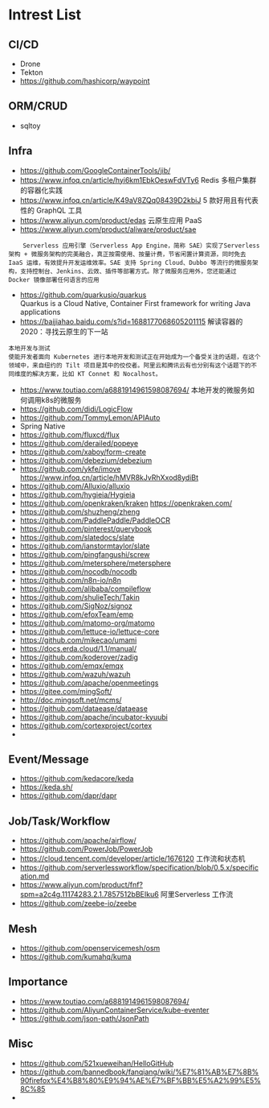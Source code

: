 # Intrest List
## CI/CD
- Drone
- Tekton
- https://github.com/hashicorp/waypoint

## ORM/CRUD
- sqltoy

## Infra
- https://github.com/GoogleContainerTools/jib/
- https://www.infoq.cn/article/hyi6km1EbkOeswFdVTy6 Redis 多租户集群的容器化实践
- https://www.infoq.cn/article/K49aV8ZQq08439D2kbiJ 5 款好用且有代表性的 GraphQL 工具
- https://www.aliyun.com/product/edas 云原生应用 PaaS
- https://www.aliyun.com/product/aliware/product/sae   
```
    Serverless 应用引擎（Serverless App Engine，简称 SAE）实现了Serverless 架构 + 微服务架构的完美融合，真正按需使用、按量计费，节省闲置计算资源，同时免去 IaaS 运维，有效提升开发运维效率。SAE 支持 Spring Cloud、Dubbo 等流行的微服务架构，支持控制台、Jenkins、云效、插件等部署方式。除了微服务应用外，您还能通过 Docker 镜像部署任何语言的应用
```
- https://github.com/quarkusio/quarkus   
    Quarkus is a Cloud Native, Container First framework for writing Java applications
- https://baijiahao.baidu.com/s?id=1688177068605201115 解读容器的 2020：寻找云原生的下一站
```
本地开发与测试
使能开发者面向 Kubernetes 进行本地开发和测试正在开始成为一个备受关注的话题，在这个领域中，来自纽约的 Tilt 项目是其中的佼佼者。阿里云和腾讯云有也分别有这个话题下的不同维度的解决方案，比如 KT Connet 和 Nocalhost。

```
- https://www.toutiao.com/a6881914961598087694/ 本地开发的微服务如何调用k8s的微服务
- https://github.com/didi/LogicFlow
- https://github.com/TommyLemon/APIAuto
- Spring Native
- https://github.com/fluxcd/flux
- https://github.com/derailed/popeye
- https://github.com/xaboy/form-create
- https://github.com/debezium/debezium
- https://github.com/ykfe/imove  https://www.infoq.cn/article/hMVR8kJvRhXxod8ydiBt
- https://github.com/Alluxio/alluxio
- https://github.com/hygieia/Hygieia
- https://github.com/openkraken/kraken https://openkraken.com/
- https://github.com/shuzheng/zheng
- https://github.com/PaddlePaddle/PaddleOCR
- https://github.com/pinterest/querybook
- https://github.com/slatedocs/slate
- https://github.com/ianstormtaylor/slate
- https://github.com/pingfangushi/screw
- https://github.com/metersphere/metersphere
- https://github.com/nocodb/nocodb
- https://github.com/n8n-io/n8n
- https://github.com/alibaba/compileflow
- https://github.com/shulieTech/Takin
- https://github.com/SigNoz/signoz
- https://github.com/efoxTeam/emp
- https://github.com/matomo-org/matomo
- https://github.com/lettuce-io/lettuce-core
- https://github.com/mikecao/umami
- https://docs.erda.cloud/1.1/manual/
- https://github.com/koderover/zadig
- https://github.com/emqx/emqx
- https://github.com/wazuh/wazuh
- https://github.com/apache/openmeetings
- https://gitee.com/mingSoft/
- http://doc.mingsoft.net/mcms/
- https://github.com/dataease/dataease
- https://github.com/apache/incubator-kyuubi
- https://github.com/cortexproject/cortex
- 

## Event/Message
- https://github.com/kedacore/keda 
- https://keda.sh/
- https://github.com/dapr/dapr

## Job/Task/Workflow
- https://github.com/apache/airflow/
- https://github.com/PowerJob/PowerJob
- https://cloud.tencent.com/developer/article/1676120 工作流和状态机
- https://github.com/serverlessworkflow/specification/blob/0.5.x/specification.md
- https://www.aliyun.com/product/fnf?spm=a2c4g.11174283.2.1.7857512bBEIku6  阿里Serverless 工作流
- https://github.com/zeebe-io/zeebe

## Mesh
- https://github.com/openservicemesh/osm
- https://github.com/kumahq/kuma

## Importance
- https://www.toutiao.com/a6881914961598087694/
- https://github.com/AliyunContainerService/kube-eventer
- https://github.com/json-path/JsonPath

## Misc
- https://github.com/521xueweihan/HelloGitHub
- https://github.com/bannedbook/fanqiang/wiki/%E7%81%AB%E7%8B%90firefox%E4%B8%80%E9%94%AE%E7%BF%BB%E5%A2%99%E5%8C%85
- 
